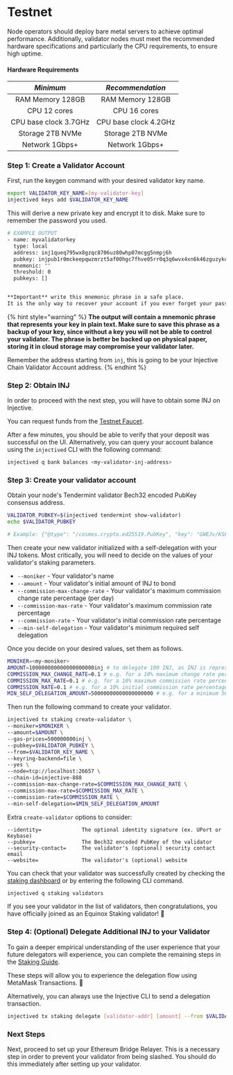 # Testnet

Node operators should deploy bare metal servers to achieve optimal performance. Additionally, validator nodes must meet the recommended hardware specifications and particularly the CPU requirements, to ensure high uptime.

#### Hardware Requirements

|           _Minimum_              |        _Recommendation_        |
| :--------------------------:     | :---------------------------:  |
|          RAM Memory 128GB        |          RAM Memory 128GB      |
|          CPU 12 cores            |          CPU 16 cores          |
|          CPU base clock 3.7GHz   |          CPU base clock 4.2GHz |
|          Storage 2TB NVMe        |          Storage 2TB NVMe      |
|          Network 1Gbps+          |          Network 1Gbps+        |

### Step 1: Create a Validator Account

First, run the keygen command with your desired validator key name.

```bash
export VALIDATOR_KEY_NAME=[my-validator-key]
injectived keys add $VALIDATOR_KEY_NAME
```

This will derive a new private key and encrypt it to disk. Make sure to remember the password you used.

```bash
# EXAMPLE OUTPUT
- name: myvalidatorkey
  type: local
  address: inj1queq795wx8gzqc8706uz80whp07mcgg5nmpj6h
  pubkey: injpub1r0mckeepqwzmrzt5af00hgc7fhve05rr0q3q6wvx4xn6k46zguzykdszg6cnu0zca4q
  mnemonic: ""
  threshold: 0
  pubkeys: []


**Important** write this mnemonic phrase in a safe place.
It is the only way to recover your account if you ever forget your password.
```

{% hint style="warning" %}
**The output will contain a mnemonic phrase that represents your key in plain text. Make sure to save this phrase as a backup of your key, since without a key you will not be able to control your validator. The phrase is better be backed up on physical paper, storing it in cloud storage may compromise your validator later.**

Remember the address starting from `inj`, this is going to be your Injective Chain Validator Account address.
{% endhint %}

### Step 2: Obtain INJ

In order to proceed with the next step, you will have to obtain some INJ on Injective.

You can request funds from the [Testnet Faucet](https://faucet.injective.network/).

After a few minutes, you should be able to verify that your deposit was successful on the UI. Alternatively, you can query your account balance using the `injectived` CLI with the following command:

```bash
injectived q bank balances <my-validator-inj-address>
```

### Step 3: Create your validator account

Obtain your node's Tendermint validator Bech32 encoded PubKey consensus address.

```bash
VALIDATOR_PUBKEY=$(injectived tendermint show-validator)
echo $VALIDATOR_PUBKEY

# Example: {"@type": "/cosmos.crypto.ed25519.PubKey", "key": "GWEJv/KSFhUUcKBWuf9TTT3Ful+3xV/1lFhchyW1TZ8="}
```

Then create your new validator initialized with a self-delegation with your INJ tokens. Most critically, you will need to decide on the values of your validator's staking parameters.

* `--moniker` - Your validator's name
* `--amount` - Your validator's initial amount of INJ to bond
* `--commission-max-change-rate` - Your validator's maximum commission change rate percentage (per day)
* `--commission-max-rate` - Your validator's maximum commission rate percentage
* `--commission-rate` - Your validator's initial commission rate percentage
* `--min-self-delegation` - Your validator's minimum required self delegation

Once you decide on your desired values, set them as follows.

```bash
MONIKER=<my-moniker>
AMOUNT=100000000000000000000inj # to delegate 100 INJ, as INJ is represented with 18 decimals.
COMMISSION_MAX_CHANGE_RATE=0.1 # e.g. for a 10% maximum change rate percentage per day
COMMISSION_MAX_RATE=0.1 # e.g. for a 10% maximum commission rate percentage
COMMISSION_RATE=0.1 # e.g. for a 10% initial commission rate percentage
MIN_SELF_DELEGATION_AMOUNT=50000000000000000000 # e.g. for a minimum 50 INJ self delegation required on the validator
```

Then run the following command to create your validator.

```bash
injectived tx staking create-validator \
--moniker=$MONIKER \
--amount=$AMOUNT \
--gas-prices=500000000inj \
--pubkey=$VALIDATOR_PUBKEY \
--from=$VALIDATOR_KEY_NAME \
--keyring-backend=file \
--yes \
--node=tcp://localhost:26657 \
--chain-id=injective-888
--commission-max-change-rate=$COMMISSION_MAX_CHANGE_RATE \
--commission-max-rate=$COMMISSION_MAX_RATE \
--commission-rate=$COMMISSION_RATE \
--min-self-delegation=$MIN_SELF_DELEGATION_AMOUNT
```

Extra `create-validator` options to consider:

```
--identity=        		The optional identity signature (ex. UPort or Keybase)
--pubkey=          		The Bech32 encoded PubKey of the validator
--security-contact=		The validator's (optional) security contact email
--website=         		The validator's (optional) website
```

You can check that your validator was successfully created by checking the [staking dashboard](https://staking.injective.network/validators) or by entering the following CLI command.

```bash
injectived q staking validators
```

If you see your validator in the list of validators, then congratulations, you have officially joined as an Equinox Staking validator! 🎉

### Step 4: (Optional) Delegate Additional INJ to your Validator

To gain a deeper empirical understanding of the user experience that your future delegators will experience, you can complete the remaining steps in the [Staking Guide](https://medium.com/injective-labs/injective-hub-guide-9a14f09f6a7d).

These steps will allow you to experience the delegation flow using MetaMask Transactions. 🦊

Alternatively, you can always use the Injective CLI to send a delegation transaction.

```bash
injectived tx staking delegate [validator-addr] [amount] --from $VALIDATOR_KEY_NAME --chain-id=injective-888 --keyring-backend=file --yes --node=tcp://localhost:26657
```

### Next Steps

Next, proceed to set up your Ethereum Bridge Relayer. This is a necessary step in order to prevent your validator from being slashed. You should do this immediately after setting up your validator.
